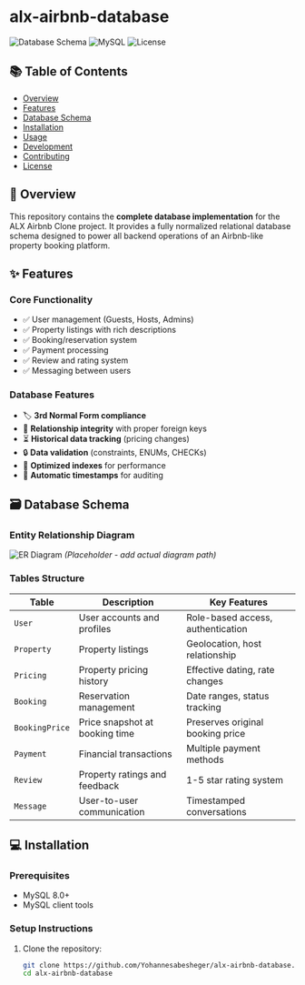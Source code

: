 # alx-airbnb-database

![Database Schema](https://img.shields.io/badge/Schema-3NF-blue)
![MySQL](https://img.shields.io/badge/MySQL-8.0-orange)
![License](https://img.shields.io/badge/License-MIT-green)

## 📚 Table of Contents
- [Overview](#-overview)
- [Features](#-features)
- [Database Schema](#-database-schema)
- [Installation](#-installation)
- [Usage](#-usage)
- [Development](#-development)
- [Contributing](#-contributing)
- [License](#-license)

## 🌟 Overview

This repository contains the **complete database implementation** for the ALX Airbnb Clone project. It provides a fully normalized relational database schema designed to power all backend operations of an Airbnb-like property booking platform.

## ✨ Features

### Core Functionality
- ✅ User management (Guests, Hosts, Admins)
- ✅ Property listings with rich descriptions
- ✅ Booking/reservation system
- ✅ Payment processing
- ✅ Review and rating system
- ✅ Messaging between users

### Database Features
- 🏷️ **3rd Normal Form compliance**
- 🔗 **Relationship integrity** with proper foreign keys
- ⏳ **Historical data tracking** (pricing changes)
- 🔒 **Data validation** (constraints, ENUMs, CHECKs)
- 🚀 **Optimized indexes** for performance
- 📅 **Automatic timestamps** for auditing

## 🗃️ Database Schema

### Entity Relationship Diagram
![ER Diagram](docs/er_diagram.png) *(Placeholder - add actual diagram path)*

### Tables Structure

| Table          | Description                          | Key Features                          |
|----------------|--------------------------------------|---------------------------------------|
| `User`         | User accounts and profiles           | Role-based access, authentication     |
| `Property`     | Property listings                    | Geolocation, host relationship       |
| `Pricing`      | Property pricing history             | Effective dating, rate changes       |
| `Booking`      | Reservation management               | Date ranges, status tracking         |
| `BookingPrice` | Price snapshot at booking time       | Preserves original booking price     |
| `Payment`      | Financial transactions               | Multiple payment methods             |
| `Review`       | Property ratings and feedback        | 1-5 star rating system               |
| `Message`      | User-to-user communication           | Timestamped conversations            |

## 💻 Installation

### Prerequisites
- MySQL 8.0+
- MySQL client tools

### Setup Instructions

1. Clone the repository:
   ```bash
   git clone https://github.com/Yohannesabesheger/alx-airbnb-database.git
   cd alx-airbnb-database
